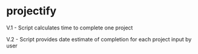 # projectify 

V.1 - Script calculates time to complete one project

V.2 - Script provides date estimate of completion for each project input by user